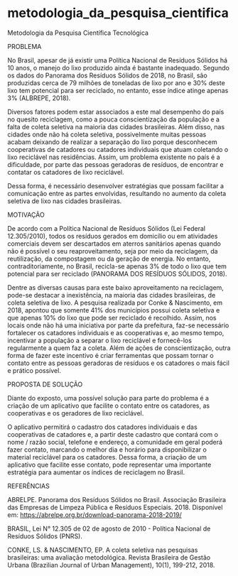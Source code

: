 # metodologia_da_pesquisa_cientifica
Metodologia da Pesquisa Científica Tecnológica


PROBLEMA

No Brasil, apesar de já existir uma Política Nacional de Resíduos Sólidos há 10 anos, o manejo do lixo produzido ainda é bastante inadequado. Segundo os dados do Panorama dos Resíduos Sólidos de 2018, no Brasil, são produzidas cerca de 79 milhões de toneladas de lixo por ano e 30% deste lixo tem potencial para ser reciclado, no entanto, esse índice atinge apenas 3% (ALBREPE, 2018).

Diversos fatores podem estar associados a este mal desempenho do país no quesito reciclagem, como a pouca conscientização da população e a falta de coleta seletiva na maioria das cidades brasileiras. Além disso, nas cidades onde não há coleta seletiva, possivelmente muitas pessoas acabam deixando de realizar a separação do lixo porque desconhecem cooperativas de catadores ou catadores individuais que atuam coletando o lixo reciclável nas residências. Assim, um problema existente no país é a dificuldade, por parte das pessoas geradoras de resíduos, de encontrar e contatar os catadores de lixo reciclável.

Dessa forma, é necessário desenvolver estratégias que possam facilitar a comunicação entre as partes envolvidas, resultando no aumento da coleta seletiva de lixo nas cidades brasileiras.



MOTIVAÇÃO

De acordo com a Política Nacional de Resíduos Sólidos (Lei Federal 12.305/2010), todos os resíduos gerados em domicílio ou em atividades comerciais devem ser descartados em aterros sanitários apenas quando não é possível o seu reaproveitamento, seja por meio da reciclagem, da reutilização, da compostagem ou da geração de energia. No entanto, contraditoriamente, no Brasil, recicla-se apenas 3% de todo o lixo que tem potencial para ser reciclado (PANORAMA DOS RESÍDUOS SÓLIDOS, 2018).

Dentre as diversas causas para este baixo aproveitamento na reciclagem, pode-se destacar a inexistência, na maioria das cidades brasileiras, de coleta seletiva de lixo. A pesquisa realizada por Conke & Nascimento, em 2018, apontou que somente 41% dos municípios possui coleta seletiva e que apenas 10% do lixo que pode ser reciclado é recolhido. Assim, nos locais onde não há uma iniciativa por parte da prefeitura, faz-se necessário fortalecer os catadores individuais e as cooperativas e, ao mesmo tempo, incentivar a população a separar o lixo reciclável e fornecê-los regularmente a quem faz a coleta. Além de ações de conscientização, outra forma de fazer este incentivo é criar ferramentas que possam tornar o contato entre as pessoas geradoras de resíduos e os catadores o mais fácil e prático possível.



PROPOSTA DE SOLUÇÃO

Diante do exposto, uma possível solução para parte do problema é a criação de um aplicativo que facilite o contato entre os catadores, as cooperativas e os geradores de lixo reciclável.

O aplicativo permitirá o cadastro dos catadores individuais e das cooperativas de catadores e, a partir deste cadastro que contará com o nome / razão social, telefone e endereço, a comunidade em geral poderá fazer contato, marcando o melhor dia e horário para disponibilizar o material reciclável para os catadores.
Dessa forma, a criação de um aplicativo que facilite esse contato, pode representar uma importante estratégia para aumentar os índices de reciclagem no Brasil.



REFERÊNCIAS


ABRELPE. Panorama dos Resíduos Sólidos no Brasil. Associação Brasileira das Empresas de Limpeza Pública e Resíduos Especiais. 2018. Disponível em: https://abrelpe.org.br/download-panorama-2018-2019/

BRASIL, Lei N° 12.305 de 02 de agosto de 2010 - Política Nacional de Resíduos  Sólidos (PNRS).

CONKE, LS. & NASCIMENTO, EP. A coleta seletiva nas pesquisas brasileiras: uma avaliação metodológica. Revista Brasileira de Gestão Urbana (Brazilian Journal of Urban Management), 10(1), 199-212, 2018.

